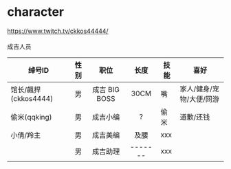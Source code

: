 # character
https://www.twitch.tv/ckkos44444/<br>
<br>
成吉人员<br>

| 绰号ID | 性别 | 职位 | 长度 | 技能 | 喜好 |
| --- |  :---: | :-------: | :---------: | --------- | --------- |
| 馆长/飆捍(ckkos4444) | 男 | 成吉 BIG BOSS | 30CM | 嘴 | 家人/健身/宠物/大便/网游 |
| 偷米(qqking) | 男 | 成吉小编 | ? | 偷米 | 道歉/还钱 |
| 小倩/羚主 | 男 | 成吉美编 | 及腰 | xxx |
|  | 男 | 成吉助理 | ------- | xxx |


<br>

  




